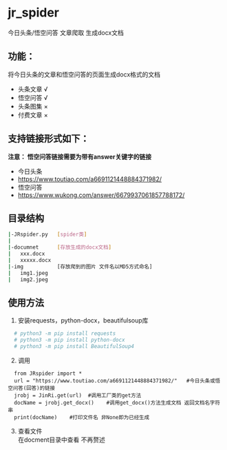 # jr_spider
今日头条/悟空问答 文章爬取 生成docx文档
## 功能：
将今日头条的文章和悟空问答的页面生成docx格式的文档
- 头条文章 √
- 悟空问答 √
- 头条图集 ×
- 付费文章 ×
## 支持链接形式如下：
**注意： 悟空问答链接需要为带有answer关键字的链接**  
- 今日头条
- https://www.toutiao.com/a6691121448884371982/
- 悟空问答
- https://www.wukong.com/answer/6679937061857788172/
## 目录结构
```bash
|-JRspider.py   [spider类]
| 
|-documnet      [存放生成的docx文档]
|   xxx.docx
|   xxxxx.docx
|-img           [存放爬到的图片 文件名以MD5方式命名]
|   img1.jpeg
|   img2.jpeg
```
## 使用方法
1. 安装requests，python-docx，beautifulsoup库
```bash
  # python3 -m pip install requests
  # python3 -m pip install python-docx
  # python3 -m pip install BeautifulSoup4
```
2. 调用
```python3
  from JRspider import *
  url = "https://www.toutiao.com/a6691121448884371982/"   #今日头条或悟空问答(回答)的链接
  jrobj = JinRi.get(url)  #调用工厂类的get方法
  docName = jrobj.get_docx()    #调用get_docx()方法生成文档 返回文档名字符串
  print(docName)    #打印文件名 非None即为已经生成
```
3. 查看文件  
在docment目录中查看 不再赘述
